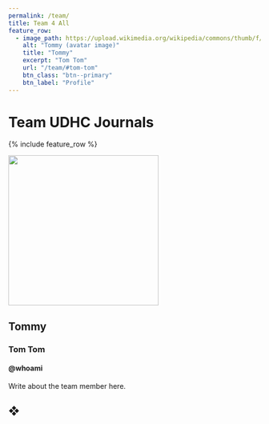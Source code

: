 ```yaml
---
permalink: /team/
title: Team 4 All
feature_row:
  - image_path: https://upload.wikimedia.org/wikipedia/commons/thumb/f/f7/US_Navy_051105-F-5480T-005_An_F-14D_Tomcat_conducts_a_mission_over_the_Persian_Gulf-region.jpg/320px-US_Navy_051105-F-5480T-005_An_F-14D_Tomcat_conducts_a_mission_over_the_Persian_Gulf-region.jpg
    alt: "Tommy (avatar image)"
    title: "Tommy"
    excerpt: "Tom Tom"
    url: "/team/#tom-tom"
    btn_class: "btn--primary"
    btn_label: "Profile"
---
```


# Team UDHC Journals

{% include feature_row %}

<img src="https://upload.wikimedia.org/wikipedia/commons/thumb/f/f7/US_Navy_051105-F-5480T-005_An_F-14D_Tomcat_conducts_a_mission_over_the_Persian_Gulf-region.jpg/320px-US_Navy_051105-F-5480T-005_An_F-14D_Tomcat_conducts_a_mission_over_the_Persian_Gulf-region.jpg" alttext="Tom Tom (avatar image)" width="300" height="300">

## Tommy
### Tom Tom
#### @whoami

Write about the team member here.

## &#10070;


